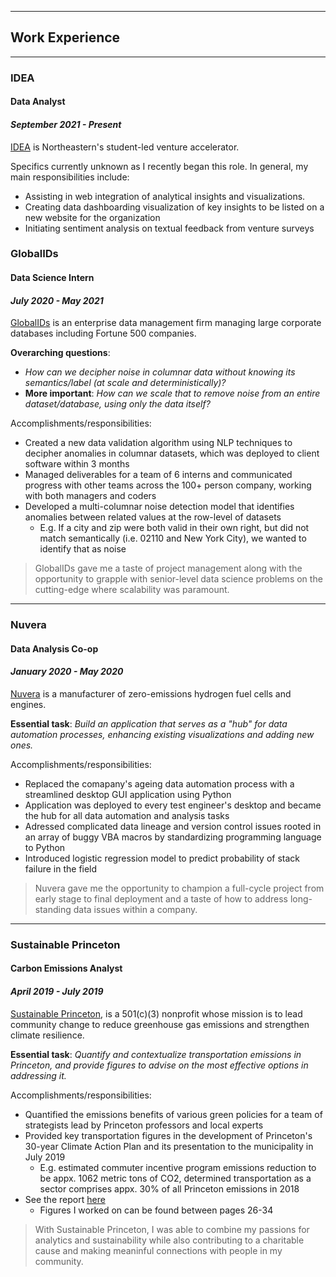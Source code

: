
---

## Work Experience

---

### IDEA
#### Data Analyst
#### *September 2021 - Present*

[IDEA](https://www.northeastern.edu/idea/) is Northeastern's student-led venture accelerator.

Specifics currently unknown as I recently began this role. In general, my main responsibilities include:

- Assisting in web integration of analytical insights and visualizations.
- Creating data dashboarding visualization of key insights to be listed on a new website for the organization
- Initiating sentiment analysis on textual feedback from venture surveys

### GlobalIDs
#### Data Science Intern
#### *July 2020 - May 2021*

[GlobalIDs](https://www.globalids.com/) is an enterprise data management firm managing large corporate databases including Fortune 500 companies.

**Overarching questions**:
- *How can we decipher noise in columnar data without knowing its semantics/label (at scale and deterministically)?*
- **More important**: *How can we scale that to remove noise from an entire dataset/database, using only the data itself?*

Accomplishments/responsibilities:

- Created a new data validation algorithm using NLP techniques to decipher anomalies in columnar datasets, which was deployed to client software within 3 months
- Managed deliverables for a team of 6 interns and communicated progress with other teams across the 100+ person company, working with both managers and coders
- Developed a multi-columnar noise detection model that identifies anomalies between related values at the row-level of datasets
  - E.g. If a city and zip were both valid in their own right, but did not match semantically (i.e. 02110 and New York City), we wanted to identify that as noise  

>GlobalIDs gave me a taste of project management along with the opportunity to grapple with senior-level data science problems on the cutting-edge where scalability was paramount.

---

### Nuvera
#### Data Analysis Co-op
#### *January 2020 - May 2020*

[Nuvera](https://www.nuvera.com/) is a manufacturer of zero-emissions hydrogen fuel cells and engines.

**Essential task**: *Build an application that serves as a "hub" for data automation processes, enhancing existing visualizations and adding new ones.*

Accomplishments/responsibilities:

- Replaced the comapany's ageing data automation process with a streamlined desktop GUI application using Python
- Application was deployed to every test engineer's desktop and became the hub for all data automation and analysis tasks
- Adressed complicated data lineage and version control issues rooted in an array of buggy VBA macros by standardizing programming language to Python
- Introduced logistic regression model to predict probability of stack failure in the field

>Nuvera gave me the opportunity to champion a full-cycle project from early stage to final deployment and a taste of how to address long-standing data issues within a company.

---

### Sustainable Princeton
#### Carbon Emissions Analyst
#### *April 2019 - July 2019*

[Sustainable Princeton](https://www.sustainableprinceton.org/), is a 501(c)(3) nonprofit whose mission is to lead community change to reduce greenhouse gas emissions and strengthen climate resilience.

**Essential task**: *Quantify and contextualize transportation emissions in Princeton, and provide figures to advise on the most effective options in addressing it.* 

Accomplishments/responsibilities:

- Quantified the emissions benefits of various green policies for a team of strategists lead by Princeton professors and local experts
- Provided key transportation figures in the development of Princeton's 30-year Climate Action Plan and its presentation to the municipality in July 2019
  - E.g. estimated commuter incentive program emissions reduction to be appx. 1062 metric tons of CO2, determined transportation as a sector comprises appx. 30% of all Princeton emissions in 2018
- See the report [here](https://www.sustainableprinceton.org/wordpress/wp-content/uploads/2019/11/princeton-climate-action-plan-report.pdf)
  - Figures I worked on can be found between pages 26-34 

>With Sustainable Princeton, I was able to combine my passions for analytics and sustainability while also contributing to a charitable cause and making meaninful connections with people in my community.


